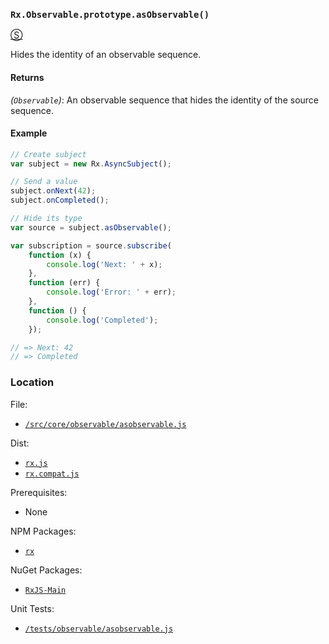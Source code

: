 ### `Rx.Observable.prototype.asObservable()`
[&#x24C8;](https://github.com/Reactive-Extensions/RxJS/blob/master/src/core/linq/observable/asobservable.js "View in source") 

Hides the identity of an observable sequence.

#### Returns
*(`Observable`)*: An observable sequence that hides the identity of the source sequence.  

#### Example
```js
// Create subject
var subject = new Rx.AsyncSubject();

// Send a value
subject.onNext(42);
subject.onCompleted();

// Hide its type
var source = subject.asObservable();

var subscription = source.subscribe(
    function (x) {
        console.log('Next: ' + x);
    },
    function (err) {
        console.log('Error: ' + err);   
    },
    function () {
        console.log('Completed');   
    });

// => Next: 42
// => Completed 
```

### Location

File:
- [`/src/core/observable/asobservable.js`](https://github.com/Reactive-Extensions/RxJS/blob/master/src/core/linq/observable/asobservable.js)

Dist:
- [`rx.js`](https://github.com/Reactive-Extensions/RxJS/blob/master/dist/rx.js)
- [`rx.compat.js`](https://github.com/Reactive-Extensions/RxJS/blob/master/dist/rx.compat.js)

Prerequisites:
- None

NPM Packages:
- [`rx`](https://www.npmjs.org/package/rx)

NuGet Packages:
- [`RxJS-Main`](http://www.nuget.org/packages/RxJS-Main/)

Unit Tests:
- [`/tests/observable/asobservable.js`](https://github.com/Reactive-Extensions/RxJS/blob/master/tests/observable/asobservable.js)
